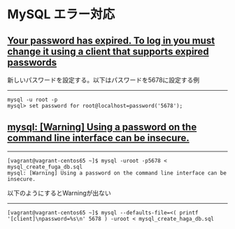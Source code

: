 MySQL エラー対応
==========
## [Your password has expired. To log in you must change it using a client that supports expired passwords](http://qiita.com/nandai@github/items/e43e8aaee181c8838bb2)

新しいパスワードを設定する。以下はパスワードを5678に設定する例

---
    mysql -u root -p
    mysql> set password for root@localhost=password('5678');

## [mysql: [Warning] Using a password on the command line interface can be insecure.](http://heartbeats.jp/hbblog/2010/03/mysql-p.html)

---
    [vagrant@vagrant-centos65 ~]$ mysql -uroot -p5678 < mysql_create_fuga_db.sql
    mysql: [Warning] Using a password on the command line interface can be insecure.

以下のようにするとWarningが出ない

--- 
    [vagrant@vagrant-centos65 ~]$ mysql --defaults-file=<( printf '[client]\npassword=%s\n' 5678 ) -uroot < mysql_create_haga_db.sql
